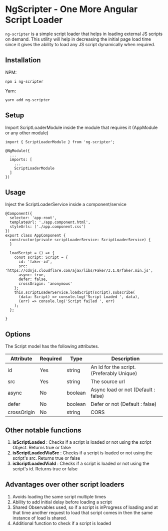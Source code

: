 # NgScripter - One More Angular Script Loader

`ng-scripter` is a simple script loader that helps in loading external JS scripts on demand. 
This utility will help in decreasing the initial page load time since it gives the ability to load any JS script dynamically when required.

## Installation
NPM:
```
npm i ng-scripter
```
Yarn:
```
yarn add ng-scripter
```

## Setup
Import ScriptLoaderModule inside the module that requires it (AppModule or any other module)
```angular2
import { ScriptLoaderModule } from 'ng-scripter';
 
@NgModule({
  ...
  imports: [
    ...
    ScriptLoaderModule
  ]
})
```
## Usage
Inject the ScriptLoaderService inside a component/service
```angular2
@Component({
  selector: 'app-root',
  templateUrl: './app.component.html',
  styleUrls: ['./app.component.css']
})
export class AppComponent {
  constructor(private scriptLoaderService: ScriptLoaderService) {
  }

  loadScript = () => {
    const script: Script = {
      id: 'faker-id',
      src: 'https://cdnjs.cloudflare.com/ajax/libs/Faker/3.1.0/faker.min.js',
      async: true,
      defer: false,
      crossOrigin: 'anonymous'
    };
    this.scriptLoaderService.loadScript(script).subscribe(
      (data: Script) => console.log('Script Loaded ', data),
      (err) => console.log('Script failed ', err)
    );
  };

}
```

## Options
The Script model has the following attributes.

| Attribute  | Required |  Type  | Description | 
| ------------- | ------------- | ------------- | ------------- |
| id  | Yes  | string  | An Id for the script. (Preferably Unique)
| src  | Yes  | string  | The source url |
| async  | No  | boolean  | Async load or not (Default : false) |
| defer  | No  | boolean | Defer or not (Default : false) |
| crossOrigin  | No  | string  | CORS |

## Other notable functions
1. **isScriptLoaded** : Checks if a script is loaded or not using the script Object. Returns true or false
1. **isScriptLoadedViaSrc** : Checks if a script is loaded or not using the script's src. Returns true or false 
1. **isScriptLoadedViaId** : Checks if a script is loaded or not using the script's id. Returns true or false 

## Advantages over other script loaders
1. Avoids loading the same script multiple times
2. Ability to add initial delay before loading a script
3. Shared Observables used, so if a script is inProgress of loading and at that time another request to load that script comes in then the same instance of load is shared.
4. Additional function to check if a script is loaded
